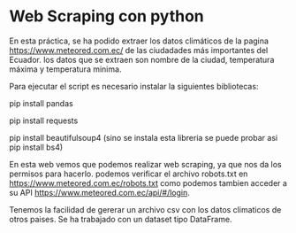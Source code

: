 # Web Scraping con python

En esta práctica, se ha podido extraer los datos climáticos de la pagina https://www.meteored.com.ec/ de las ciudadades más importantes del Ecuador.
los datos que se extraen son nombre de la ciudad, temperatura máxima y temperatura minima.

Para ejecutar el script es necesario instalar la siguientes bibliotecas:

pip install pandas

pip install requests

pip install beautifulsoup4 (sino se instala esta libreria se puede probar asi pip install bs4)

En esta web vemos que podemos realizar web scraping, ya que nos da los permisos para hacerlo.
podemos verificar el archivo robots.txt en https://www.meteored.com.ec/robots.txt como podemos tambien acceder a su API
https://www.meteored.com.ec/api/#/login.

Tenemos la facilidad de gererar un archivo csv con los datos climaticos de otros paises. 
Se ha trabajado con un dataset tipo DataFrame.
